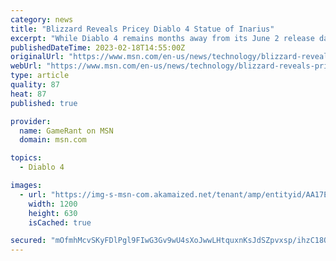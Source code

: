 ```yaml
---
category: news
title: "Blizzard Reveals Pricey Diablo 4 Statue of Inarius"
excerpt: "While Diablo 4 remains months away from its June 2 release date, Blizzard is already capitalizing on anticipation for the game with high-quality merchandise. Inarius isn't the first Diablo 4 statue to be announced by Blizzard, but it's certainly the ..."
publishedDateTime: 2023-02-18T14:55:00Z
originalUrl: "https://www.msn.com/en-us/news/technology/blizzard-reveals-pricey-diablo-4-statue-of-inarius/ar-AA17EAbo"
webUrl: "https://www.msn.com/en-us/news/technology/blizzard-reveals-pricey-diablo-4-statue-of-inarius/ar-AA17EAbo"
type: article
quality: 87
heat: 87
published: true

provider:
  name: GameRant on MSN
  domain: msn.com

topics:
  - Diablo 4

images:
  - url: "https://img-s-msn-com.akamaized.net/tenant/amp/entityid/AA17EUBf.img?h=630&w=1200&m=6&q=60&o=t&l=f&f=jpg"
    width: 1200
    height: 630
    isCached: true

secured: "mOfmhMcvSKyFDlPgl9FIwG3Gv9wU4sXoJwwLHtquxnKsJdSZpvxsp/ihzC18QZX0c2+BD3kR4JVEhBPOJUR1GG1NlUt59WH8ijLpky2d0vEakyvXpKZeRkYBN/M/qZnxyvmZBEO26LXlJS7MXJJ01vwydRjTRyWJ3frer07GgeV9iTj8oMFAagwgGlq1xh03wWdb2gKu22jbaq+u+Do3icWuw0G3bVBCQJEOQrVhoVI0UY4lCihH4Xh8POX9U7epm1goBrCxxVAWBAObwYsgRf4a70gxdHjDrSkrJc31+1jTNcnR6WHvlGIL+XoaeNFL7xmKur8jix69oEcHqM+ltSflLmTF83Orp30NFSdDbFA=;Odu6yc8badaoGIA+wGLV8A=="
---
```


